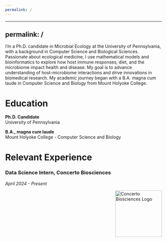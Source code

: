 ```yaml
---
permalink: /
---
```

---
permalink: /
---

I’m a Ph.D. candidate in Microbial Ecology at the University of Pennsylvania, with a background in Computer Science and Biological Sciences. Passionate about ecological medicine, I use mathematical models and bioinformatics to explore how host immune responses, diet, and the microbiome impact health and disease. My goal is to advance understanding of host-microbiome interactions and drive innovations in biomedical research. My academic journey began with a B.A. magna cum laude in Computer Science and Biology from Mount Holyoke College.

# Education

**Ph.D. Candidate**  
University of Pennsylvania  

**B.A., magna cum laude**  
Mount Holyoke College - Computer Science and Biology

# Relevant Experience     

### Data Science Intern, Concerto Biosciences
*April 2024 - Present*  

<img src="https://github.com/user-attachments/assets/95984bcf-987a-44a0-88aa-693f2a240aed" alt="Concerto Biosciences Logo" width="150" style="float: right; margin-left: 10px; margin-bottom: 10px;" id="concerto-thumbnail" />

<div id="concerto-details" class="expandable-content">
  <p>- Analyzed fluorescence-tagged image-based datasets to uncover biological signatures and assess microbial synergy through Python-based data analysis.</p>
  <p>- Collaborated with the Senior Data Scientist to enhance data filtering methods and develop new approaches for optimizing the data discovery process.</p>
</div>

<style>
  .expandable-content {
    display: none;
    margin-top: 10px;
  }

  #concerto-thumbnail:hover + #concerto-details {
    display: block;
  }
</style>

